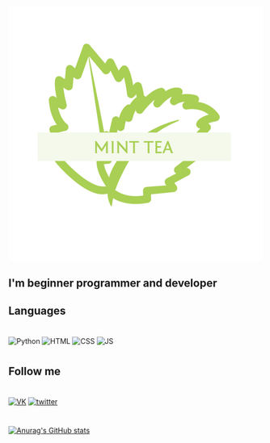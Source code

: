 ![header](https://github.com/xMintTea/XMintTea/blob/main/assets/minttea.png)

## I'm beginner programmer and developer

## Languages
#
![Python](https://img.shields.io/badge/-Python-FFD43B?style=for-the-badge&logo=Python&logoColor=306998) ![HTML](https://img.shields.io/badge/-HTML-202020?style=for-the-badge&logo=html5&logoColor=FF5733) ![CSS](https://img.shields.io/badge/-CSS-202020?style=for-the-badge&logo=css3&logoColor=264de4) ![JS](https://img.shields.io/badge/-JavaScript-323330?style=for-the-badge&logo=javascript&logoColor=f0db4f)
#

## Follow me

#
[![VK](https://img.shields.io/badge/-VK-b8b8bb?style=for-the-badge&logo=vk&logoColor=486a8d)](https://vk.com/eeveewasnottaken) [![twitter](https://img.shields.io/badge/-Twitter-14171A?style=for-the-badge&logo=twitter&logoColor=1DA1F2)](https://twitter.com/MintTea2077)

#

[![Anurag's GitHub stats](https://github-readme-stats.vercel.app/api?username=xMintTea&show_icons=true&theme=dracula&)](https://github.com/anuraghazra/github-readme-stats)


